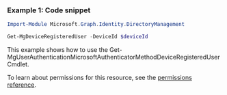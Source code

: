 ### Example 1: Code snippet

```powershellImport-Module Microsoft.Graph.Identity.DirectoryManagement

Get-MgDeviceRegisteredUser -DeviceId $deviceId
```
This example shows how to use the Get-MgUserAuthenticationMicrosoftAuthenticatorMethodDeviceRegisteredUser Cmdlet.
To learn about permissions for this resource, see the [permissions reference](/graph/permissions-reference).

